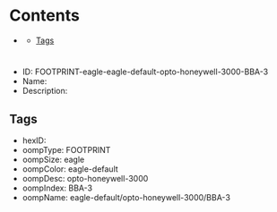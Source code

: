 



Contents
========

* [](#)
	* [Tags](#tags)

# 

- ID: FOOTPRINT-eagle-eagle-default-opto-honeywell-3000-BBA-3
- Name: 
- Description: 

## Tags

- hexID: 
- oompType: FOOTPRINT
- oompSize: eagle
- oompColor: eagle-default
- oompDesc: opto-honeywell-3000
- oompIndex: BBA-3
- oompName: eagle-default/opto-honeywell-3000/BBA-3
